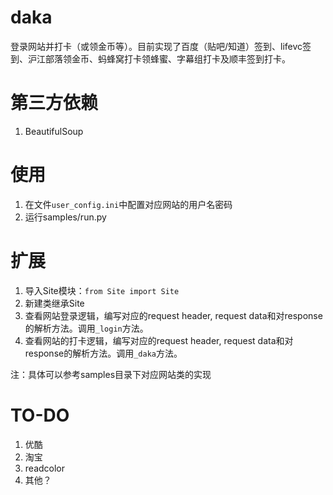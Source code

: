 # daka
登录网站并打卡（或领金币等）。目前实现了百度（贴吧/知道）签到、lifevc签到、沪江部落领金币、蚂蜂窝打卡领蜂蜜、字幕组打卡及顺丰签到打卡。

# 第三方依赖
1. BeautifulSoup

# 使用
1. 在文件`user_config.ini`中配置对应网站的用户名密码
2. 运行samples/run.py

# 扩展
1. 导入Site模块：`from Site import Site`
2. 新建类继承Site
3. 查看网站登录逻辑，编写对应的request header, request data和对response的解析方法。调用`_login`方法。
4. 查看网站的打卡逻辑，编写对应的request header, request data和对response的解析方法。调用`_daka`方法。

注：具体可以参考samples目录下对应网站类的实现

# TO-DO
1. 优酷
2. 淘宝
3. readcolor
4. 其他？
